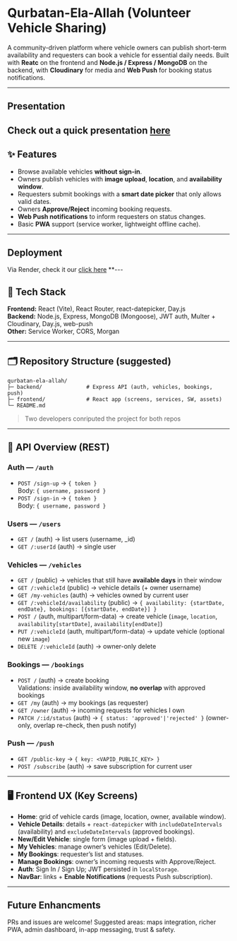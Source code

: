 # Qurbatan-Ela-Allah (Volunteer Vehicle Sharing)

A community-driven platform where vehicle owners can publish short-term availability and requesters can book a vehicle for essential daily needs. Built with **Reatc** on the frontend and **Node.js / Express / MongoDB** on the backend, with **Cloudinary** for media and **Web Push** for booking status notifications.

---

## Presentation
**Check out a quick presentation [here](https://www.figma.com/deck/jni2B3W85s99B8RNYuAdyH/Qurba-Ela-Allah?node-id=1-30&t=hjfklJuvEsOTywUn-1)**
---

## ✨ Features

- Browse available vehicles **without sign-in**.
- Owners publish vehicles with **image upload**, **location**, and **availability window**.
- Requesters submit bookings with a **smart date picker** that only allows valid dates.
- Owners **Approve/Reject** incoming booking requests.
- **Web Push notifications** to inform requesters on status changes.
- Basic **PWA** support (service worker, lightweight offline cache).
---

## Deployment

Via Render, check it our [click here](https://qurbatan-ela-allah-front-end.onrender.com/)
**---

## 🧱 Tech Stack

**Frontend:** React (Vite), React Router, react-datepicker, Day.js  
**Backend:** Node.js, Express, MongoDB (Mongoose), JWT auth, Multer + Cloudinary, Day.js, web-push  
**Other:** Service Worker, CORS, Morgan

---

## 🗂️ Repository Structure (suggested)

```
qurbatan-ela-allah/
├─ backend/              # Express API (auth, vehicles, bookings, push)
├─ frontend/             # React app (screens, services, SW, assets)
└─ README.md
```

> Two developers conriputed the project for both repos

---

## 🔌 API Overview (REST)

### Auth — `/auth`
- `POST /sign-up` → `{ token }`  
  Body: `{ username, password }`
- `POST /sign-in` → `{ token }`  
  Body: `{ username, password }`

### Users — `/users`
- `GET /` (auth) → list users (username, _id)
- `GET /:userId` (auth) → single user

### Vehicles — `/vehicles`
- `GET /` (public) → vehicles that still have **available days** in their window
- `GET /:vehicleId` (public) → vehicle details (+ owner username)
- `GET /my-vehicles` (auth) → vehicles owned by current user
- `GET /:vehicleId/availability` (public) → `{ availability: {startDate, endDate}, bookings: [{startDate, endDate}] }`
- `POST /` (auth, multipart/form-data) → create vehicle (`image`, `location`, `availability[startDate]`, `availability[endDate]`)
- `PUT /:vehicleId` (auth, multipart/form-data) → update vehicle (optional new `image`)
- `DELETE /:vehicleId` (auth) → owner-only delete

### Bookings — `/bookings`
- `POST /` (auth) → create booking  
  Validations: inside availability window, **no overlap** with approved bookings
- `GET /my` (auth) → my bookings (as requester)
- `GET /owner` (auth) → incoming requests for vehicles I own
- `PATCH /:id/status` (auth) → `{ status: 'approved'|'rejected' }` (owner-only, overlap re-check, then push notify)

### Push — `/push`
- `GET /public-key` → `{ key: <VAPID_PUBLIC_KEY> }`
- `POST /subscribe` (auth) → save subscription for current user

---

## 🖥️ Frontend UX (Key Screens)

- **Home**: grid of vehicle cards (image, location, owner, available window).  
- **Vehicle Details**: details + `react-datepicker` with `includeDateIntervals` (availability) and `excludeDateIntervals` (approved bookings).  
- **New/Edit Vehicle**: single form (image upload + fields).  
- **My Vehicles**: manage owner’s vehicles (Edit/Delete).  
- **My Bookings**: requester’s list and statuses.  
- **Manage Bookings**: owner’s incoming requests with Approve/Reject.  
- **Auth**: Sign In / Sign Up; JWT persisted in `localStorage`.  
- **NavBar**: links + **Enable Notifications** (requests Push subscription).

---

## Future Enhancments 
PRs and issues are welcome! Suggested areas: maps integration, richer PWA, admin dashboard, in-app messaging, trust & safety.

